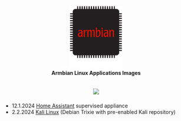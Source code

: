 <p align="center">
  <a href="#">
  <img src="https://raw.githubusercontent.com/armbian/build/master/.github/armbian-logo.png" alt="Armbian logo" width="144">
  </a><br>
  <strong>Armbian Linux Applications Images</strong>
<h2 align=center><a href=https://github.com/armbian/distribution/releases/latest><img src="https://img.shields.io/badge/Download%20latest%20images%3F-white?style=for-the-badge&color=green"></a>  </h2>
</p>

- 12.1.2024 [Home Assistant](https://www.home-assistant.io/) supervised appliance
- 2.2.2024 [Kali Linux](https://www.kali.org/) (Debian Trixie with pre-enabled Kali repository)
